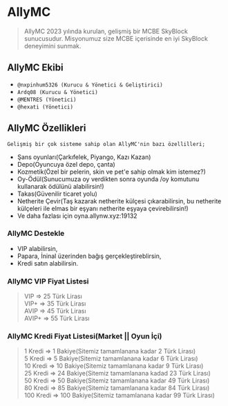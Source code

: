 # AllyMC
> AllyMC 2023 yılında kurulan, gelişmiş bir MCBE SkyBlock sunucusudur.
> Misyonumuz size MCBE içerisinde en iyi SkyBlock deneyimini sunmak.

## AllyMC Ekibi
- ```@nxpinhum5326 (Kurucu & Yönetici & Geliştirici)```
- ```Ardq08 (Kurucu & Yönetici)```
- ```@MENTRES (Yönetici)```
- ```@hexati (Yönetici)```

## AllyMC Özellikleri
```Gelişmiş bir çok sisteme sahip olan AllyMC'nin bazı özellilleri;```
* Şans oyunları(Çarkıfelek, Piyango, Kazı Kazan)
* Depo(Oyuncuya özel depo, çanta)
* Kozmetik(Özel bir pelerin, skin ve pet'e sahip olmak kim istemez?)
* Oy-Ödül(Sunucumuza oy verdikten sonra oyunda /oy komutunu kullanarak ödülünü alabilirsin!)
* Takas(Güvenilir ticaret yolu)
* Netherite Çevir(Taş kazarak netherite külçesi çıkarabilirsin, bu netherite külçeleri ile elmas bir eşyanı netherite eşyaya çevirebilirsin!)
* Ve daha fazlası için oyna.allynw.xyz:19132

### AllyMC Destekle
* VIP alabilirsin,
* Papara, İninal üzerinden bağış gerçekleştireblirsin,
* Kredi satın alabilirsin.

### AllyMC VIP Fiyat Listesi
> VIP => 25 Türk Lirası <br>
> VIP+ => 35 Türk Lirası <br>
> AVIP => 45 Türk Lirası <br>
> AVIP+ => 55 Türk Lirası

### AllyMC Kredi Fiyat Listesi(Market || Oyun İçi)
> 1 Kredi => 1 Bakiye(Sitemiz tamamlanana kadar 2 Türk Lirası) <br>
> 5 Kredi => 5 Bakiye(Sitemiz tamamlanana kadar 6 Türk Lirası) <br>
> 10 Kredi => 10 Bakiye(Sitemiz tamamlanana kadar 9 Türk Lirası) <br>
> 25 Kredi => 24 Bakiye(Sitemiz tamamlanana kadad 23 Türk Lirası) <br>
> 50 Kredi => 50 Bakiye(Sitemiz tamamlanana kadar 49 Türk Lirası) <br>
> 80 Kredi => 85 Bakiye(Sitemiz tamamlanana kadar 84 Türk Lirası) <br>
> 100 Kredi => 100 Bakiye(Sitemiz tamamlanana kadar 99 Türk Lirası) <br>
